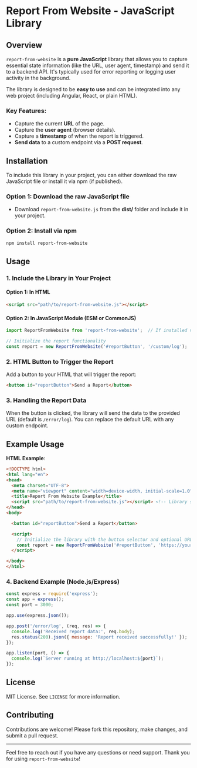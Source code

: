 
# Report From Website - JavaScript Library

## Overview

`report-from-website` is a **pure JavaScript** library that allows you to capture essential state information (like the URL, user agent, timestamp) and send it to a backend API. It's typically used for error reporting or logging user activity in the background.

The library is designed to be **easy to use** and can be integrated into any web project (including Angular, React, or plain HTML).

### Key Features:
- Capture the current **URL** of the page.
- Capture the **user agent** (browser details).
- Capture a **timestamp** of when the report is triggered.
- **Send data** to a custom endpoint via a **POST request**.

## Installation

To include this library in your project, you can either download the raw JavaScript file or install it via npm (if published).

### Option 1: Download the raw JavaScript file
- Download `report-from-website.js` from the **dist/** folder and include it in your project.

### Option 2: Install via npm
```bash
npm install report-from-website
```

## Usage

### 1. Include the Library in Your Project

#### **Option 1: In HTML**
```html
<script src="path/to/report-from-website.js"></script>
```

#### **Option 2: In JavaScript Module (ESM or CommonJS)**
```javascript
import ReportFromWebsite from 'report-from-website';  // If installed via npm

// Initialize the report functionality
const report = new ReportFromWebsite('#reportButton', '/custom/log');  // URL is optional
```

### 2. HTML Button to Trigger the Report

Add a button to your HTML that will trigger the report:

```html
<button id="reportButton">Send a Report</button>
```

### 3. Handling the Report Data

When the button is clicked, the library will send the data to the provided URL (default is `/error/log`). You can replace the default URL with any custom endpoint.

## Example Usage

**HTML Example**:
```html
<!DOCTYPE html>
<html lang="en">
<head>
  <meta charset="UTF-8">
  <meta name="viewport" content="width=device-width, initial-scale=1.0">
  <title>Report From Website Example</title>
  <script src="path/to/report-from-website.js"></script> <!-- Library script -->
</head>
<body>

  <button id="reportButton">Send a Report</button>

  <script>
    // Initialize the library with the button selector and optional URL for reporting
    const report = new ReportFromWebsite('#reportButton', 'https://yourwebsite.com/error/log');
  </script>

</body>
</html>
```

### 4. Backend Example (Node.js/Express)
```javascript
const express = require('express');
const app = express();
const port = 3000;

app.use(express.json());

app.post('/error/log', (req, res) => {
  console.log('Received report data:', req.body);
  res.status(200).json({ message: 'Report received successfully!' });
});

app.listen(port, () => {
  console.log(`Server running at http://localhost:${port}`);
});
```

## License

MIT License. See `LICENSE` for more information.

## Contributing

Contributions are welcome! Please fork this repository, make changes, and submit a pull request.

---

Feel free to reach out if you have any questions or need support. Thank you for using `report-from-website`!
